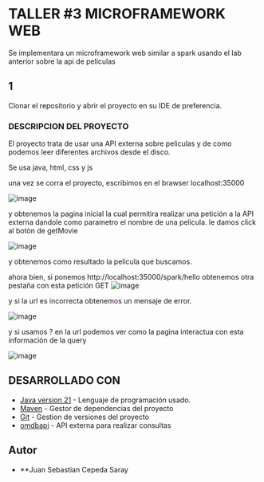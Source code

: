 # TALLER #3 MICROFRAMEWORK WEB

Se implementara un microframework web  similar a spark usando el lab anterior sobre la api de peliculas

## 1
Clonar el repositorio y abrir el proyecto en su IDE de preferencia.

### DESCRIPCION DEL PROYECTO

El proyecto trata de usar una API externa sobre peliculas y de como podemos leer diferentes archivos desde el disco.

Se usa java, html, css y js

una vez se corra el proyecto, escribimos en el brawser localhost:35000 

![image](https://github.com/Sebasian-Cepeda/taller2AREP/assets/89321404/2f57a261-0ef8-48c6-8f72-0afa9aaba73e)

y obtenemos la pagina inicial la cual permitira realizar una petición a la API externa dandole como parametro el nombre de una pelicula.
le damos click al botón de getMovie 

![image](https://github.com/Sebasian-Cepeda/taller2AREP/assets/89321404/8dbbfdff-d9d9-46f6-9f8c-1536be890708)

y obtenemos como resultado la pelicula que buscamos.

ahora bien, si ponemos http://localhost:35000/spark/hello obtenemos otra pestaña con esta petición GET
![image](https://github.com/Sebasian-Cepeda/taller3Arep/assets/89321404/7696f0e4-d9d6-48b7-9182-724d9a1093a5)

y si la url es incorrecta obtenemos un mensaje de error.

![image](https://github.com/Sebasian-Cepeda/taller3Arep/assets/89321404/d5d3d50e-750e-496a-a4cc-b616663d7167)

y si usamos ? en la url podemos ver como la pagina interactua con esta información de la query

![image](https://github.com/Sebasian-Cepeda/taller3Arep/assets/89321404/a70b1997-38fa-4e3d-935f-7df6265de340)


## DESARROLLADO CON

* [Java version 21](https://www.oracle.com/co/java/technologies/downloads/) - Lenguaje de programación usado.
* [Maven](https://maven.apache.org/download.cgi) - Gestor de dependencias del proyecto
* [Git](https://git-scm.com/downloads) - Gestion de versiones del proyecto
* [omdbapi](https://www.omdbapi.com) - API externa para realizar consultas


## Autor

* **Juan Sebastian Cepeda Saray
